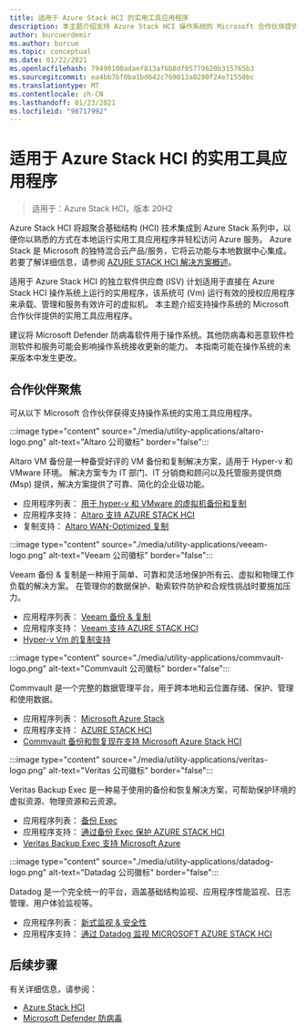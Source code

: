 ```yaml
---
title: 适用于 Azure Stack HCI 的实用工具应用程序
description: 本主题介绍支持 Azure Stack HCI 操作系统的 Microsoft 合作伙伴提供的实用工具应用程序。
author: burcuerdemir
ms.author: burcue
ms.topic: conceptual
ms.date: 01/22/2021
ms.openlocfilehash: 79490100adaef813af6b8df05779620b315765b3
ms.sourcegitcommit: ea4bb7bf0ba1bd642c769013a0280f24e71550bc
ms.translationtype: MT
ms.contentlocale: zh-CN
ms.lasthandoff: 01/23/2021
ms.locfileid: "98717992"
---
```

# <a name="utility-applications-for-azure-stack-hci"></a>适用于 Azure Stack HCI 的实用工具应用程序

>适用于：Azure Stack HCI，版本 20H2

Azure Stack HCI 将超聚合基础结构 (HCI) 技术集成到 Azure Stack 系列中，以便你以熟悉的方式在本地运行实用工具应用程序并轻松访问 Azure 服务。 Azure Stack 是 Microsoft 的独特混合云产品/服务，它将云功能与本地数据中心集成。 若要了解详细信息，请参阅 [AZURE STACK HCI 解决方案概述](../overview.md)。

适用于 Azure Stack HCI 的独立软件供应商 (ISV) 计划适用于直接在 Azure Stack HCI 操作系统上运行的实用程序，该系统可 (Vm) 运行有效的授权应用程序来承载、管理和服务有效许可的虚拟机。 本主题介绍支持操作系统的 Microsoft 合作伙伴提供的实用工具应用程序。

建议将 Microsoft Defender 防病毒软件用于操作系统。其他防病毒和恶意软件检测软件和服务可能会影响操作系统接收更新的能力。 本指南可能在操作系统的未来版本中发生更改。

## <a name="partner-spotlight"></a>合作伙伴聚焦
可从以下 Microsoft 合作伙伴获得支持操作系统的实用工具应用程序。

:::image type="content" source="./media/utility-applications/altaro-logo.png" alt-text="Altaro 公司徽标" border="false":::

Altaro VM 备份是一种备受好评的 VM 备份和复制解决方案，适用于 Hyper-v 和 VMware 环境。 解决方案专为 IT 部门、IT 分销商和顾问以及托管服务提供商 (Msp) 提供，解决方案提供了可靠、简化的企业级功能。

- 应用程序列表： [用于 hyper-v 和 VMware 的虚拟机备份和复制](https://www.altaro.com/vm-backup/)
- 应用程序支持： [Altaro 支持 AZURE STACK HCI](https://www.altaro.com/news/single/News-Altaro-applies-its-expertise-in-Hyper-V-backup-to-support-Microsoft.php)
- 复制支持： [Altaro WAN-Optimized 复制](https://www.altaro.com/vm-backup/wan-optimized-replication.php)

:::image type="content" source="./media/utility-applications/veeam-logo.png" alt-text="Veeam 公司徽标" border="false":::

Veeam 备份 & 复制是一种用于简单、可靠和灵活地保护所有云、虚拟和物理工作负载的解决方案。 在管理你的数据保护、勒索软件防护和合规性挑战时要施加压力。

- 应用程序列表： [Veeam 备份 & 复制](https://www.veeam.com/vm-backup-recovery-replication-software.html)
- 应用程序支持： [Veeam 支持 AZURE STACK HCI](https://www.veeam.com/kb4047)
- [Hyper-v Vm 的复制支持](https://www.veeam.com/vm-advanced-replication.html?ad=in-text-link)

:::image type="content" source="./media/utility-applications/commvault-logo.png" alt-text="Commvault 公司徽标" border="false":::

Commvault 是一个完整的数据管理平台，用于跨本地和云位置存储、保护、管理和使用数据。

- 应用程序列表： [Microsoft Azure Stack](https://www.commvault.com/supported-technologies/microsoft/azurestack)
- 应用程序支持： [AZURE STACK HCI](https://documentation.commvault.com/11.21/essential/132799_microsoft_azure_stack_hci.html)
- [Commvault 备份和恢复现在支持 Microsoft Azure Stack HCI](https://www.commvault.com/blogs/commvault-backup-and-recovery-now-supports-microsoft-azure-stack-hci)

:::image type="content" source="./media/utility-applications/veritas-logo.png" alt-text="Veritas 公司徽标" border="false":::

Veritas Backup Exec 是一种易于使用的备份和恢复解决方案，可帮助保护环境的虚拟资源、物理资源和云资源。

- 应用程序列表： [备份 Exec](https://www.veritas.com/protection/backup-exec)
- 应用程序支持： [通过备份 Exec 保护 AZURE STACK HCI](https://www.veritas.com/support/en_US/article.100048860)
- [Veritas Backup Exec 支持 Microsoft Azure](https://www.veritas.com/protection/backup-exec/azure)

:::image type="content" source="./media/utility-applications/datadog-logo.png" alt-text="Datadag 公司徽标" border="false":::

Datadog 是一个完全统一的平台，涵盖基础结构监视、应用程序性能监视、日志管理、用户体验监视等。

- 应用程序列表： [新式监视 & 安全性](https://www.datadoghq.com/)
- 应用程序支持： [通过 Datadog 监视 MICROSOFT AZURE STACK HCI](https://www.datadoghq.com/blog/monitor-azure-stack-hci-datadog)

## <a name="next-steps"></a>后续步骤
有关详细信息，请参阅：
- [Azure Stack HCI](https://azure.microsoft.com/products/azure-stack/hci/)
- [Microsoft Defender 防病毒](/windows/security/threat-protection/microsoft-defender-antivirus/microsoft-defender-antivirus-in-windows-10)